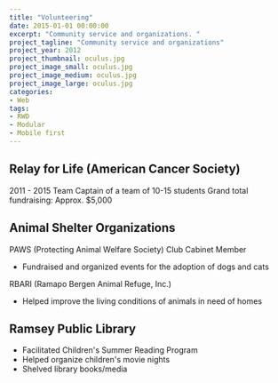 ```yaml
---
title: "Volunteering"
date: 2015-01-01 00:00:00
excerpt: "Community service and organizations. "
project_tagline: "Community service and organizations"
project_year: 2012
project_thumbnail: oculus.jpg
project_image_small: oculus.jpg
project_image_medium: oculus.jpg
project_image_large: oculus.jpg
categories:
- Web
tags:
- RWD
- Modular
- Mobile first
---
```


## Relay for Life (American Cancer Society)

2011 - 2015
Team Captain of a team of 10-15 students
Grand total fundraising: Approx. $5,000

## Animal Shelter Organizations

PAWS (Protecting Animal Welfare Society) Club Cabinet Member

- Fundraised and organized events for the adoption of dogs and cats

RBARI (Ramapo Bergen Animal Refuge, Inc.) 

- Helped improve the living conditions of animals in need of homes

## Ramsey Public Library

- Facilitated Children's Summer Reading Program
- Helped organize children's movie nights
- Shelved library books/media
